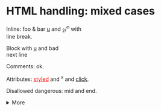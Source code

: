 # HTML handling: mixed cases

Inline: <blink>foo & bar</blink> <u>u</u> and <sub>2</sub>/<sup>n</sup> with <br>line break.

<div>
Block with <u>u</u> and <blink>bad</blink><br>next line
</div>

Comments: <!-- keep me -->ok.

Attributes: <u class="a" style="color:red">styled</u> and <sup id="x">x</sup> and <a href="https://ex.com" data-x="1">click</a>.

Disallowed dangerous: <script>alert('x')</script> mid and <style>i{}</style>end.

<details>
<summary>More</summary>

Line 1 <u>u</u>

</details>
